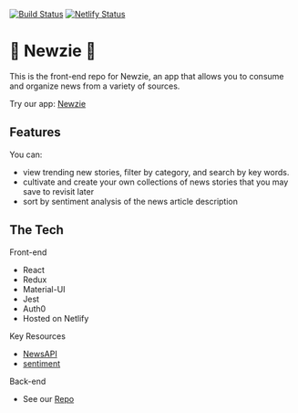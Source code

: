[![Build Status](https://travis-ci.com/The-Newsies/newsies-fe.svg?branch=master)](https://travis-ci.com/The-Newsies/newsies-fe)
[![Netlify Status](https://api.netlify.com/api/v1/badges/61dc23e9-3558-43f5-bd61-684114a671bc/deploy-status)](https://app.netlify.com/sites/newzie/deploys)

# :newspaper: Newzie :newspaper:

This is the front-end repo for Newzie, an app that allows you to consume and organize news from a variety of sources. 

Try our app: [Newzie](https://newzie.netlify.com)

## Features

You can:
  
* view trending new stories, filter by category, and search by key words. 
* cultivate and create your own collections of news stories that you may save to revisit later
* sort by sentiment analysis of the news article description

## The Tech

Front-end
* React
* Redux
* Material-UI
* Jest
* Auth0
* Hosted on Netlify

Key Resources
* [NewsAPI](https://newsapi.org/)
* [sentiment](https://www.npmjs.com/package/sentiment)

Back-end
* See our [Repo](https://github.com/The-Newsies/newsies-be)
